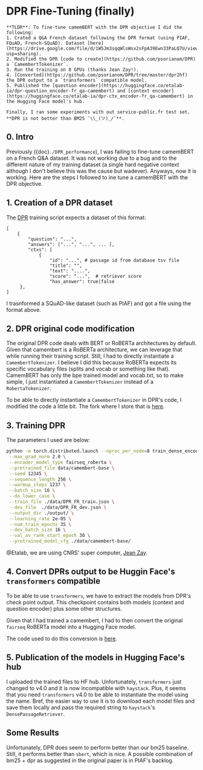 # DPR Fine-Tuning (finally)

```{hint}
**TLDR**: To fine-tune camemBERT with the DPR objective I did the following:
1. Crated a Q&A French dataset following the DPR format (using PIAF, FQuAD, French-SQuAD). Dataset [here](https://drive.google.com/file/d/1W5Jm3sqqWlsWsx2sFpA39Ewn33PaLQ7U/view?usp=sharing).
2. Modified the DPR [code to create](https://github.com/psorianom/DPR) a `CamembertTokenizer`.
3. Run the training on 8 GPUs (thanks Jean Zay!).
4. [Converted](https://github.com/psorianom/DPR/tree/master/dpr2hf) the DPR output to a `transformers` compatible model.
5. Published the [question encoder](https://huggingface.co/etalab-ia/dpr-question_encoder-fr_qa-camembert) and [context encoder](https://huggingface.co/etalab-ia/dpr-ctx_encoder-fr_qa-camembert) in the Hugging Face model's hub.

Finally, I ran some experiments with out service-public.fr test set. **DPR is not better than BM25 ¯\\_(ツ)_/¯**.

```

## 0. Intro

Previously ({doc}`./DPR_performance`), I was failing to fine-tune camemBERT on a French Q&A dataset. It was not working due to a bug and to the different nature of my training dataset (a single hard negative context although I don't believe this was the cause but wadever). Anyways, now it is working. Here are the steps I followed to ine tune a camemBERT with the DPR objective.

## 1. Creation of a DPR dataset

The [DPR](https://github.com/facebookresearch/DPR) training script expects a dataset of this format: 

```
[
    {
        "question": "...",
        "answers": ["...", "...", ... ],
        "ctxs": [
            {
                "id": "...", # passage id from database tsv file
                "title": "",
                "text": "....",
                "score": "...",  # retriever score
                "has_answer": true|false
     },
]
```

I trasnformed a SQuAD-like dataset (such as PIAF) and got a file using the format above.

## 2. DPR original code modification

The original DPR code deals with BERT or RoBERTa architectures by default. Given that camembert is a RoBERTa architecture, we can leverage that while running their training script. Still, I had to directly instantiate a `CamembertTokenizer`. I believe I did this because RoBERTa expects its specific vocabulary files (splits and vocab or something like that). CamemBERT has only the bpe trained model and vocab.txt, so to make simple, I just instantiated a `CamembertTokenizer` instead of a `RobertaTokenizer`.

To be able to directly instantiate a `CamembertTokenizer` in DPR's code, I modified the code a little bit. The fork where I store that is [here](https://github.com/psorianom/DPR).


## 3. Training DPR

The parameters I used are below: 
```bash
python -m torch.distributed.launch --nproc_per_node=8 train_dense_encoder.py \
 --max_grad_norm 2.0 \
 --encoder_model_type fairseq_roberta \
 --pretrained_file data/camembert-base \
 --seed 12345 \
 --sequence_length 256 \
 --warmup_steps 1237 \
 --batch_size 16 \
 --do_lower_case \
 --train_file ./data/DPR_FR_train.json \
 --dev_file  ./data/DPR_FR_dev.json \
 --output_dir ./output/ \
 --learning_rate 2e-05 \
 --num_train_epochs 35 \
 --dev_batch_size 16 \
 --val_av_rank_start_epoch 30 \
 --pretrained_model_cfg ./data/camembert-base/
```

@Etalab, we are using CNRS' super computer, [Jean Zay](http://www.idris.fr/eng/jean-zay/jean-zay-presentation-eng.html).


## 4. Convert DPRs output to be Huggin Face's `transformers` compatible

To be able to use `transformers`, we have to extract the models from DPR's check point output. This checkpoint contains both models (context and question encoder) plus some other structures.

Given that I had trained a camembert, I had to then convert the original `fairseq` RoBERTa model into a Hugging Face model.

The code used to do this conversion is [here](https://github.com/psorianom/DPR/tree/master/dpr2hf).

## 5. Publication of the models in Hugging Face's hub

I uploaded the trained files to HF hub. Unfortunately, `transformers` just changed to v4.0 and it is now incompatible with `haystack`. Plus, it seems that you need `transformers` v4.0 to be able to instantiate the model using the name. Bref, the easier way to use it is to download each model files and save them locally and pass the required string to `haystack`'s `DensePassageRetriever`. 

## Some Results

Unfortunately, DPR does seem to perform better than our bm25 baseline. Still, it performs better than `sbert`, which is nice. A possible combination of bm25 + dpr as suggested in the original paper is in PIAF's backlog.



